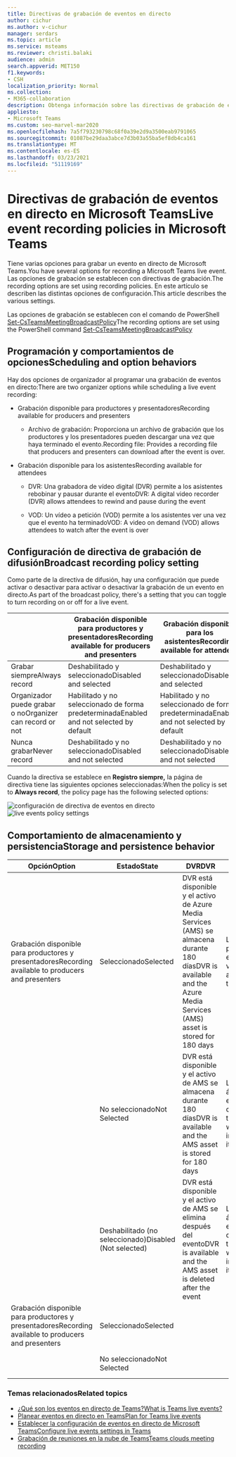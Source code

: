 ```yaml
---
title: Directivas de grabación de eventos en directo
author: cichur
ms.author: v-cichur
manager: serdars
ms.topic: article
ms.service: msteams
ms.reviewer: christi.balaki
audience: admin
search.appverid: MET150
f1.keywords:
- CSH
localization_priority: Normal
ms.collection:
- M365-collaboration
description: Obtenga información sobre las directivas de grabación de eventos en directo.
appliesto:
- Microsoft Teams
ms.custom: seo-marvel-mar2020
ms.openlocfilehash: 7a5f793230798c68f0a39e2d9a3500eab9791065
ms.sourcegitcommit: 01087be29daa3abce7d3b03a55ba5ef8db4ca161
ms.translationtype: MT
ms.contentlocale: es-ES
ms.lasthandoff: 03/23/2021
ms.locfileid: "51119169"
---
```

# <a name="live-event-recording-policies-in-microsoft-teams"></a><span data-ttu-id="5e5bb-103">Directivas de grabación de eventos en directo en Microsoft Teams</span><span class="sxs-lookup"><span data-stu-id="5e5bb-103">Live event recording policies in Microsoft Teams</span></span>

<span data-ttu-id="5e5bb-104">Tiene varias opciones para grabar un evento en directo de Microsoft Teams.</span><span class="sxs-lookup"><span data-stu-id="5e5bb-104">You have several options for recording a Microsoft Teams live event.</span></span> <span data-ttu-id="5e5bb-105">Las opciones de grabación se establecen con directivas de grabación.</span><span class="sxs-lookup"><span data-stu-id="5e5bb-105">The recording options are set using recording policies.</span></span> <span data-ttu-id="5e5bb-106">En este artículo se describen las distintas opciones de configuración.</span><span class="sxs-lookup"><span data-stu-id="5e5bb-106">This article describes the various settings.</span></span>

<span data-ttu-id="5e5bb-107">Las opciones de grabación se establecen con el comando de PowerShell [Set-CsTeamsMeetingBroadcastPolicy](/powershell/module/skype/set-csteamsmeetingbroadcastpolicy?view=skype-ps)</span><span class="sxs-lookup"><span data-stu-id="5e5bb-107">The recording options are set using the PowerShell command [Set-CsTeamsMeetingBroadcastPolicy](/powershell/module/skype/set-csteamsmeetingbroadcastpolicy?view=skype-ps)</span></span>

## <a name="scheduling-and-option-behaviors"></a><span data-ttu-id="5e5bb-108">Programación y comportamientos de opciones</span><span class="sxs-lookup"><span data-stu-id="5e5bb-108">Scheduling and option behaviors</span></span>

<span data-ttu-id="5e5bb-109">Hay dos opciones de organizador al programar una grabación de eventos en directo:</span><span class="sxs-lookup"><span data-stu-id="5e5bb-109">There are two organizer options while scheduling a live event recording:</span></span>

- <span data-ttu-id="5e5bb-110">Grabación disponible para productores y presentadores</span><span class="sxs-lookup"><span data-stu-id="5e5bb-110">Recording available for producers and presenters</span></span>

  - <span data-ttu-id="5e5bb-111">Archivo de grabación: Proporciona un archivo de grabación que los productores y los presentadores pueden descargar una vez que haya terminado el evento.</span><span class="sxs-lookup"><span data-stu-id="5e5bb-111">Recording file: Provides a recording file that producers and presenters can download after the event is over.</span></span>

- <span data-ttu-id="5e5bb-112">Grabación disponible para los asistentes</span><span class="sxs-lookup"><span data-stu-id="5e5bb-112">Recording available for attendees</span></span>

  - <span data-ttu-id="5e5bb-113">DVR: Una grabadora de vídeo digital (DVR) permite a los asistentes rebobinar y pausar durante el evento</span><span class="sxs-lookup"><span data-stu-id="5e5bb-113">DVR: A digital video recorder (DVR) allows attendees to rewind and pause during the event</span></span>

  - <span data-ttu-id="5e5bb-114">VOD: Un vídeo a petición (VOD) permite a los asistentes ver una vez que el evento ha terminado</span><span class="sxs-lookup"><span data-stu-id="5e5bb-114">VOD: A video on demand (VOD) allows attendees to watch after the event is over</span></span>

## <a name="broadcast-recording-policy-setting"></a><span data-ttu-id="5e5bb-115">Configuración de directiva de grabación de difusión</span><span class="sxs-lookup"><span data-stu-id="5e5bb-115">Broadcast recording policy setting</span></span>

<span data-ttu-id="5e5bb-116">Como parte de la directiva de difusión, hay una configuración que puede activar o desactivar para activar o desactivar la grabación de un evento en directo.</span><span class="sxs-lookup"><span data-stu-id="5e5bb-116">As part of the broadcast policy, there's a setting that you can toggle to turn recording on or off for a live event.</span></span>

|                                 | <span data-ttu-id="5e5bb-117">Grabación disponible para productores y presentadores</span><span class="sxs-lookup"><span data-stu-id="5e5bb-117">Recording available for producers and presenters</span></span> | <span data-ttu-id="5e5bb-118">Grabación disponible para los asistentes</span><span class="sxs-lookup"><span data-stu-id="5e5bb-118">Recording available for attendees</span></span> |
| ------------------------------- | ---------------------------------------------------- | ------------------------------------- |
| <span data-ttu-id="5e5bb-119">Grabar siempre</span><span class="sxs-lookup"><span data-stu-id="5e5bb-119">Always record</span></span>               | <span data-ttu-id="5e5bb-120">Deshabilitado y seleccionado</span><span class="sxs-lookup"><span data-stu-id="5e5bb-120">Disabled and selected</span></span>                                | <span data-ttu-id="5e5bb-121">Deshabilitado y seleccionado</span><span class="sxs-lookup"><span data-stu-id="5e5bb-121">Disabled and selected</span></span>         |
| <span data-ttu-id="5e5bb-122">Organizador puede grabar o no</span><span class="sxs-lookup"><span data-stu-id="5e5bb-122">Organizer can record or not</span></span> | <span data-ttu-id="5e5bb-123">Habilitado y no seleccionado de forma predeterminada</span><span class="sxs-lookup"><span data-stu-id="5e5bb-123">Enabled and not selected by default</span></span>                  | <span data-ttu-id="5e5bb-124">Habilitado y no seleccionado de forma predeterminada</span><span class="sxs-lookup"><span data-stu-id="5e5bb-124">Enabled and not selected by default</span></span>   |
| <span data-ttu-id="5e5bb-125">Nunca grabar</span><span class="sxs-lookup"><span data-stu-id="5e5bb-125">Never record</span></span>               | <span data-ttu-id="5e5bb-126">Deshabilitado y no seleccionado</span><span class="sxs-lookup"><span data-stu-id="5e5bb-126">Disabled and not selected</span></span>                            | <span data-ttu-id="5e5bb-127">Deshabilitado y no seleccionado</span><span class="sxs-lookup"><span data-stu-id="5e5bb-127">Disabled and not selected</span></span>      |

<span data-ttu-id="5e5bb-128">Cuando la directiva se establece en **Registro siempre,** la página de directiva tiene las siguientes opciones seleccionadas:</span><span class="sxs-lookup"><span data-stu-id="5e5bb-128">When the policy is set to **Always record**, the policy page has the following selected options:</span></span>

<span data-ttu-id="5e5bb-129">![configuración de directiva de eventos en directo](../media/live-event-recording-policy.png "Captura de pantalla de la configuración de la directiva de eventos en directo en el centro de administración de Microsoft Teams")</span><span class="sxs-lookup"><span data-stu-id="5e5bb-129">![live events policy settings](../media/live-event-recording-policy.png "Screen shot of live events policy settings in the Microsoft Teams admin center")</span></span>

## <a name="storage-and-persistence-behavior"></a><span data-ttu-id="5e5bb-130">Comportamiento de almacenamiento y persistencia</span><span class="sxs-lookup"><span data-stu-id="5e5bb-130">Storage and persistence behavior</span></span>

| <span data-ttu-id="5e5bb-131">Opción</span><span class="sxs-lookup"><span data-stu-id="5e5bb-131">Option</span></span>                                       | <span data-ttu-id="5e5bb-132">Estado</span><span class="sxs-lookup"><span data-stu-id="5e5bb-132">State</span></span>   | <span data-ttu-id="5e5bb-133">DVR</span><span class="sxs-lookup"><span data-stu-id="5e5bb-133">DVR</span></span>                                                   | <span data-ttu-id="5e5bb-134">VOD</span><span class="sxs-lookup"><span data-stu-id="5e5bb-134">VOD</span></span>                                                     | <span data-ttu-id="5e5bb-135">Grabación</span><span class="sxs-lookup"><span data-stu-id="5e5bb-135">Recording</span></span>                |
| ------------------------------------------------ | ------------ | --------------------------------------------------------- | ----------------------------------------------------------- | ---------------------------- |
| <span data-ttu-id="5e5bb-136">Grabación disponible para productores y presentadores</span><span class="sxs-lookup"><span data-stu-id="5e5bb-136">Recording available to producers and presenters</span></span> | <span data-ttu-id="5e5bb-137">Seleccionado</span><span class="sxs-lookup"><span data-stu-id="5e5bb-137">Selected</span></span>     | <span data-ttu-id="5e5bb-138">DVR está disponible y el activo de Azure Media Services (AMS) se almacena durante 180 días</span><span class="sxs-lookup"><span data-stu-id="5e5bb-138">DVR is available and the Azure Media Services (AMS) asset is stored for 180 days</span></span> | <span data-ttu-id="5e5bb-139">Los asistentes pueden acceder al evento y verlo</span><span class="sxs-lookup"><span data-stu-id="5e5bb-139">Attendee can access and watch the event</span></span>                     |                              |
|                                                  | <span data-ttu-id="5e5bb-140">No seleccionado</span><span class="sxs-lookup"><span data-stu-id="5e5bb-140">Not Selected</span></span> | <span data-ttu-id="5e5bb-141">DVR está disponible y el activo de AMS se almacena durante 180 días</span><span class="sxs-lookup"><span data-stu-id="5e5bb-141">DVR is available and the AMS asset is stored for 180 days</span></span> | <span data-ttu-id="5e5bb-142">Los asistentes no án acceso al evento una vez que se ha terminado</span><span class="sxs-lookup"><span data-stu-id="5e5bb-142">Attendee won't get access into the event after it's over</span></span> |                              |
||<span data-ttu-id="5e5bb-143">Deshabilitado (no seleccionado)</span><span class="sxs-lookup"><span data-stu-id="5e5bb-143">Disabled (Not selected)</span></span>|<span data-ttu-id="5e5bb-144">DVR está disponible y el activo de AMS se elimina después del evento</span><span class="sxs-lookup"><span data-stu-id="5e5bb-144">DVR is available and the AMS asset is deleted after the event</span></span>|<span data-ttu-id="5e5bb-145">Los asistentes no án acceso al evento una vez que se ha terminado</span><span class="sxs-lookup"><span data-stu-id="5e5bb-145">Attendee won't get access into the event after it's over</span></span>||
| <span data-ttu-id="5e5bb-146">Grabación disponible para productores y presentadores</span><span class="sxs-lookup"><span data-stu-id="5e5bb-146">Recording available to producers and presenters</span></span> | <span data-ttu-id="5e5bb-147">Seleccionado</span><span class="sxs-lookup"><span data-stu-id="5e5bb-147">Selected</span></span>     |                                                           |                                                             | <span data-ttu-id="5e5bb-148">Se crea y almacena un MP4</span><span class="sxs-lookup"><span data-stu-id="5e5bb-148">An MP4 is created and stored</span></span> |
|                                                  | <span data-ttu-id="5e5bb-149">No seleccionado</span><span class="sxs-lookup"><span data-stu-id="5e5bb-149">Not Selected</span></span> |                                                           |                                                             | <span data-ttu-id="5e5bb-150">No se crea ningún archivo</span><span class="sxs-lookup"><span data-stu-id="5e5bb-150">No file is created</span></span>           |

### <a name="related-topics"></a><span data-ttu-id="5e5bb-151">Temas relacionados</span><span class="sxs-lookup"><span data-stu-id="5e5bb-151">Related topics</span></span>

- [<span data-ttu-id="5e5bb-152">¿Qué son los eventos en directo de Teams?</span><span class="sxs-lookup"><span data-stu-id="5e5bb-152">What is Teams live events?</span></span>](what-are-teams-live-events.md)
- [<span data-ttu-id="5e5bb-153">Planear eventos en directo en Teams</span><span class="sxs-lookup"><span data-stu-id="5e5bb-153">Plan for Teams live events</span></span>](plan-for-teams-live-events.md)
- [<span data-ttu-id="5e5bb-154">Establecer la configuración de eventos en directo de Microsoft Teams</span><span class="sxs-lookup"><span data-stu-id="5e5bb-154">Configure live events settings in Teams</span></span>](configure-teams-live-events.md)
- [<span data-ttu-id="5e5bb-155">Grabación de reuniones en la nube de Teams</span><span class="sxs-lookup"><span data-stu-id="5e5bb-155">Teams clouds meeting recording</span></span>](../cloud-recording.md)